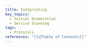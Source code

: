 ```yaml
---
title: Footprinting
key_topics:
  - Initial Enumeration
  - Service Scanning
tags:
  - Protocols
references: "[[📋Table of Contents]]"
---
```

